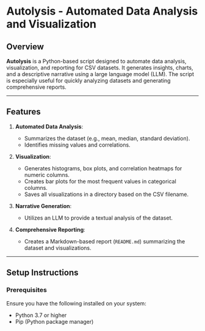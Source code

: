 # Autolysis - Automated Data Analysis and Visualization

## Overview
**Autolysis** is a Python-based script designed to automate data analysis, visualization, and reporting for CSV datasets. It generates insights, charts, and a descriptive narrative using a large language model (LLM). The script is especially useful for quickly analyzing datasets and generating comprehensive reports.

---

## Features
1. **Automated Data Analysis**:
   - Summarizes the dataset (e.g., mean, median, standard deviation).
   - Identifies missing values and correlations.

2. **Visualization**:
   - Generates histograms, box plots, and correlation heatmaps for numeric columns.
   - Creates bar plots for the most frequent values in categorical columns.
   - Saves all visualizations in a directory based on the CSV filename.

3. **Narrative Generation**:
   - Utilizes an LLM to provide a textual analysis of the dataset.

4. **Comprehensive Reporting**:
   - Creates a Markdown-based report (`README.md`) summarizing the dataset and visualizations.

---

## Setup Instructions

### Prerequisites
Ensure you have the following installed on your system:
- Python 3.7 or higher
- Pip (Python package manager)

